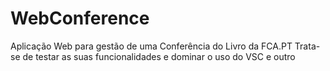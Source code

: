 # WebConference
Aplicação Web para gestão de uma Conferência do Livro da FCA.PT
Trata-se de testar as suas funcionalidades e dominar o uso do VSC e outro 